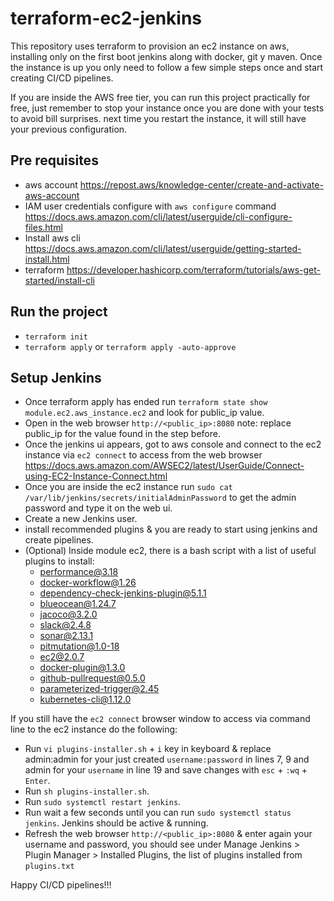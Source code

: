 # terraform-ec2-jenkins

This repository uses terraform to provision an ec2 instance on aws, installing only on the first boot  jenkins along with docker, git y maven. Once the instance is up you only need to follow a few simple steps once and start creating CI/CD pipelines.

If you are inside the AWS free tier, you can run this project practically for free, just remember to stop your instance once you are done with your tests to avoid bill surprises. next time you restart the instance, it will still have your previous configuration.

## Pre requisites

- aws account https://repost.aws/knowledge-center/create-and-activate-aws-account
- IAM user credentials configure with `aws configure` command https://docs.aws.amazon.com/cli/latest/userguide/cli-configure-files.html
- Install aws cli https://docs.aws.amazon.com/cli/latest/userguide/getting-started-install.html
- terraform https://developer.hashicorp.com/terraform/tutorials/aws-get-started/install-cli

## Run the project

- `terraform init`
- `terraform apply` or `terraform apply -auto-approve`

## Setup Jenkins

- Once terraform apply has ended run `terraform state show module.ec2.aws_instance.ec2` and look for public_ip value.
- Open in the web browser `http://<public_ip>:8080` note: replace public_ip for the value found in the step before.
- Once the jenkins ui appears, got to aws console and connect to the ec2 instance via `ec2 connect` to access from the web browser https://docs.aws.amazon.com/AWSEC2/latest/UserGuide/Connect-using-EC2-Instance-Connect.html
- Once you are inside the ec2 instance run `sudo cat /var/lib/jenkins/secrets/initialAdminPassword` to get the admin password and type it on the web ui.
- Create a new Jenkins user.
- install recommended plugins & you are ready to start using jenkins and create pipelines.
- (Optional) Inside module ec2, there is a bash script with a list of useful plugins to install:
  - performance@3.18
  - docker-workflow@1.26
  - dependency-check-jenkins-plugin@5.1.1
  - blueocean@1.24.7
  - jacoco@3.2.0
  - slack@2.4.8
  - sonar@2.13.1
  - pitmutation@1.0-18
  - ec2@2.0.7
  - docker-plugin@1.3.0
  - github-pullrequest@0.5.0
  - parameterized-trigger@2.45
  - kubernetes-cli@1.12.0

If you still have the `ec2 connect` browser window to access via command line to the ec2 instance do the following:
 - Run `vi plugins-installer.sh` + `i` key in keyboard & replace admin:admin for your just created `username:password` in lines 7, 9 and admin for your `username` in line 19 and save changes with `esc` + `:wq` + `Enter`.
 - Run `sh plugins-installer.sh`.
 - Run `sudo systemctl restart jenkins`.
 - Run wait a few seconds until you can run `sudo systemctl status jenkins`. Jenkins should be active & running.
 - Refresh the web browser `http://<public_ip>:8080` & enter again your username and password, you should see under Manage Jenkins > Plugin Manager > Installed Plugins, the list of plugins installed from `plugins.txt `

Happy CI/CD pipelines!!!

